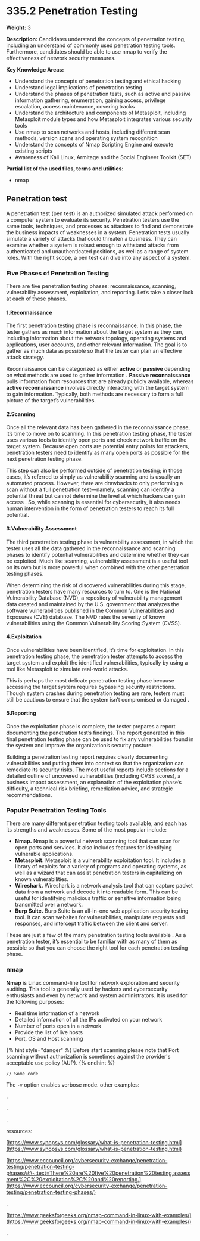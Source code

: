 # 335.2 Penetration Testing

**Weight:** 3

**Description:** Candidates understand the concepts of penetration testing, including an understand of commonly used penetration testing tools. Furthermore, candidates should be able to use nmap to verify the effectiveness of network security measures.



**Key Knowledge Areas:**

* Understand the concepts of penetration testing and ethical hacking
* Understand legal implications of penetration testing
* Understand the phases of penetration tests, such as active and passive information gathering, enumeration, gaining access, privilege escalation, access maintenance, covering tracks
* Understand the architecture and components of Metasploit, including Metasploit module types and how Metasploit integrates various security tools
* Use nmap to scan networks and hosts, including different scan methods, version scans and operating system recognition
* Understand the concepts of Nmap Scripting Engine and execute existing scripts
* Awareness of Kali Linux, Armitage and the Social Engineer Toolkit (SET)

**Partial list of the used files, terms and utilities:**

* nmap

## Penetration test

A penetration test (pen test) is an authorized simulated attack performed on a computer system to evaluate its security. Penetration testers use the same tools, techniques, and processes as attackers to find and demonstrate the business impacts of weaknesses in a system. Penetration tests usually simulate a variety of attacks that could threaten a business. They can examine whether a system is robust enough to withstand attacks from authenticated and unauthenticated positions, as well as a range of system roles. With the right scope, a pen test can dive into any aspect of a system.

### Five Phases of Penetration Testing

There are five penetration testing phases: reconnaissance, scanning, vulnerability assessment, exploitation, and reporting. Let’s take a closer look at each of these phases.

#### 1.Reconnaissance

The first penetration testing phase is reconnaissance. In this phase, the tester gathers as much information about the target system as they can, including information about the network topology, operating systems and applications, user accounts, and other relevant information. The goal is to gather as much data as possible so that the tester can plan an effective attack strategy.

Reconnaissance can be categorized as either **active** or **passive** depending on what methods are used to gather information . **Passive reconnaissance** pulls information from resources that are already publicly available, whereas **active reconnaissance** involves directly interacting with the target system to gain information. Typically, both methods are necessary to form a full picture of the target’s vulnerabilities.

#### 2.Scanning

Once all the relevant data has been gathered in the reconnaissance phase, it’s time to move on to scanning. In this penetration testing phase, the tester uses various tools to identify open ports and check network traffic on the target system. Because open ports are potential entry points for attackers, penetration testers need to identify as many open ports as possible for the next penetration testing phase.

This step can also be performed outside of penetration testing; in those cases, it’s referred to simply as vulnerability scanning and is usually an automated process. However, there are drawbacks to only performing a scan without a full penetration test—namely, scanning can identify a potential threat but cannot determine the level at which hackers can gain access . So, while scanning is essential for cybersecurity, it also needs human intervention in the form of penetration testers to reach its full potential.

#### 3.Vulnerability Assessment

The third penetration testing phase is vulnerability assessment, in which the tester uses all the data gathered in the reconnaissance and scanning phases to identify potential vulnerabilities and determine whether they can be exploited. Much like scanning, vulnerability assessment is a useful tool on its own but is more powerful when combined with the other penetration testing phases.

When determining the risk of discovered vulnerabilities during this stage, penetration testers have many resources to turn to. One is the National Vulnerability Database (NVD), a repository of vulnerability management data created and maintained by the U.S. government that analyzes the software vulnerabilities published in the Common Vulnerabilities and Exposures (CVE) database. The NVD rates the severity of known vulnerabilities using the Common Vulnerability Scoring System (CVSS).

#### 4.Exploitation

Once vulnerabilities have been identified, it’s time for exploitation. In this penetration testing phase, the penetration tester attempts to access the target system and exploit the identified vulnerabilities, typically by using a tool like Metasploit to simulate real-world attacks.

This is perhaps the most delicate penetration testing phase because accessing the target system requires bypassing security restrictions. Though system crashes during penetration testing are rare, testers must still be cautious to ensure that the system isn’t compromised or damaged .

#### 5.Reporting

Once the exploitation phase is complete, the tester prepares a report documenting the penetration test’s findings. The report generated in this final penetration testing phase can be used to fix any vulnerabilities found in the system and improve the organization’s security posture.

Building a penetration testing report requires clearly documenting vulnerabilities and putting them into context so that the organization can remediate its security risks. The most useful reports include sections for a detailed outline of uncovered vulnerabilities (including CVSS scores), a business impact assessment, an explanation of the exploitation phase’s difficulty, a technical risk briefing, remediation advice, and strategic recommendations.

### Popular Penetration Testing Tools

There are many different penetration testing tools available, and each has its strengths and weaknesses. Some of the most popular include:

* **Nmap.** Nmap is a powerful network scanning tool that can scan for open ports and services. It also includes features for identifying vulnerable applications.
* **Metasploit.** Metasploit is a vulnerability exploitation tool. It includes a library of exploits for a variety of programs and operating systems, as well as a wizard that can assist penetration testers in capitalizing on known vulnerabilities.
* **Wireshark.** Wireshark is a network analysis tool that can capture packet data from a network and decode it into readable form. This can be useful for identifying malicious traffic or sensitive information being transmitted over a network.
* **Burp Suite.** Burp Suite is an all-in-one web application security testing tool. It can scan websites for vulnerabilities, manipulate requests and responses, and intercept traffic between the client and server.

These are just a few of the many penetration testing tools available . As a penetration tester, it’s essential to be familiar with as many of them as possible so that you can choose the right tool for each penetration testing phase.





### nmap

**Nmap** is Linux command-line tool for network exploration and security auditing. This tool is generally used by hackers and cybersecurity enthusiasts and even by network and system administrators. It is used for the following purposes:&#x20;

* Real time information of a network
* Detailed information of all the IPs activated on your network
* Number of ports open in a network
* Provide the list of live hosts
* Port, OS and Host scanning

{% hint style="danger" %}
Before start scanning please note that Port scanning without authorization is sometimes against the provider's acceptable use policy (AUP).
{% endhint %}

```
// Some code
```

The `-v` option enables verbose mode. other examples:

.

.

.

resources:

[https://www.synopsys.com/glossary/what-is-penetration-testing.html](https://www.synopsys.com/glossary/what-is-penetration-testing.html)

[https://www.eccouncil.org/cybersecurity-exchange/penetration-testing/penetration-testing-phases/#:\~:text=There%20are%20five%20penetration%20testing,assessment%2C%20exploitation%2C%20and%20reporting.](https://www.eccouncil.org/cybersecurity-exchange/penetration-testing/penetration-testing-phases/)

.

[https://www.geeksforgeeks.org/nmap-command-in-linux-with-examples/](https://www.geeksforgeeks.org/nmap-command-in-linux-with-examples/)

.



